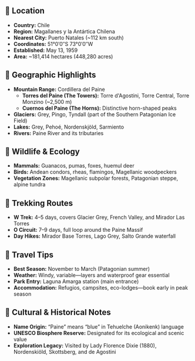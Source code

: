 ## 📍 Location
- **Country:** Chile
- **Region:** Magallanes y la Antártica Chilena
- **Nearest City:** Puerto Natales (~112 km south)
- **Coordinates:** 51°0′0″S 73°0′0″W
- **Established:** May 13, 1959
- **Area:** ~181,414 hectares (448,280 acres)

## 🧭 Geographic Highlights
- **Mountain Range:** Cordillera del Paine
  - **Torres del Paine (The Towers):** Torre d'Agostini, Torre Central, Torre Monzino (~2,500 m)
  - **Cuernos del Paine (The Horns):** Distinctive horn-shaped peaks
- **Glaciers:** Grey, Pingo, Tyndall (part of the Southern Patagonian Ice Field)
- **Lakes:** Grey, Pehoé, Nordenskjöld, Sarmiento
- **Rivers:** Paine River and its tributaries

## 🐾 Wildlife & Ecology
- **Mammals:** Guanacos, pumas, foxes, huemul deer
- **Birds:** Andean condors, rheas, flamingos, Magellanic woodpeckers
- **Vegetation Zones:** Magellanic subpolar forests, Patagonian steppe, alpine tundra

## 🥾 Trekking Routes
- **W Trek:** 4–5 days, covers Glacier Grey, French Valley, and Mirador Las Torres
- **O Circuit:** 7–9 days, full loop around the Paine Massif
- **Day Hikes:** Mirador Base Torres, Lago Grey, Salto Grande waterfall

## 🧳 Travel Tips
- **Best Season:** November to March (Patagonian summer)
- **Weather:** Windy, variable—layers and waterproof gear essential
- **Park Entry:** Laguna Amarga station (main entrance)
- **Accommodation:** Refugios, campsites, eco-lodges—book early in peak season

## 🧠 Cultural & Historical Notes
- **Name Origin:** “Paine” means “blue” in Tehuelche (Aonikenk) language
- **UNESCO Biosphere Reserve:** Designated for its ecological and scenic value
- **Exploration Legacy:** Visited by Lady Florence Dixie (1880), Nordenskiöld, Skottsberg, and de Agostini

